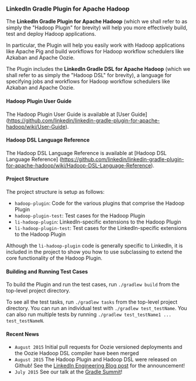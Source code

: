 <!--
Copyright 2015 LinkedIn Corp.

Licensed under the Apache License, Version 2.0 (the "License"); you may not
use this file except in compliance with the License. You may obtain a copy of
the License at

http://www.apache.org/licenses/LICENSE-2.0

Unless required by applicable law or agreed to in writing, software
distributed under the License is distributed on an "AS IS" BASIS, WITHOUT
WARRANTIES OR CONDITIONS OF ANY KIND, either express or implied. See the
License for the specific language governing permissions and limitations under
the License.
-->

### LinkedIn Gradle Plugin for Apache Hadoop

The **LinkedIn Gradle Plugin for Apache Hadoop** (which we shall refer to as simply the
"Hadoop Plugin" for brevity) will help you more effectively build, test and deploy Hadoop
applications.

In particular, the Plugin will help you easily work with Hadoop applications like Apache Pig and
build workflows for Hadoop workflow schedulers like Azkaban and Apache Oozie.

The Plugin includes the **LinkedIn Gradle DSL for Apache Hadoop** (which we shall refer to as simply
the "Hadoop DSL" for brevity), a language for specifying jobs and workflows for Hadoop workflow
schedulers like Azkaban and Apache Oozie.

#### Hadoop Plugin User Guide

The Hadoop Plugin User Guide is available at [User Guide]
(https://github.com/linkedin/linkedin-gradle-plugin-for-apache-hadoop/wiki/User-Guide).

#### Hadoop DSL Language Reference

The Hadoop DSL Language Reference is available at [Hadoop DSL Language Reference]
(https://github.com/linkedin/linkedin-gradle-plugin-for-apache-hadoop/wiki/Hadoop-DSL-Language-Reference).

#### Project Structure

The project structure is setup as follows:

  * `hadoop-plugin`: Code for the various plugins that comprise the Hadoop Plugin
  * `hadoop-plugin-test`: Test cases for the Hadoop Plugin
  * `li-hadoop-plugin`: LinkedIn-specific extensions to the Hadoop Plugin
  * `li-hadoop-plugin-test`: Test cases for the LinkedIn-specific extensions to the Hadoop Plugin

Although the `li-hadoop-plugin` code is generally specific to LinkedIn, it is included in the
project to show you how to use subclassing to extend the core functionality of the Hadoop Plugin.

#### Building and Running Test Cases

To build the Plugin and run the test cases, run `./gradlew build` from the top-level project directory.

To see all the test tasks, run `./gradlew tasks` from the top-level project directory. You can run
an individual test with `./gradlew test_testName`. You can also run multiple tests by running
`./gradlew test_testName1 ... test_testNameN`.

#### Recent News

  * `August 2015` Initial pull requests for Oozie versioned deployments and the Oozie Hadoop DSL compiler have been merged
  * `August 2015` The Hadoop Plugin and Hadoop DSL were released on Github! See the [LinkedIn Engineering Blog post](https://engineering.linkedin.com/hadoop/open-sourcing-linkedin-gradle-plugin-and-dsl-apache-hadoop) for the announcement!
  * `July 2015` See our talk at the [Gradle Summit](http://gradle.org/linkedin-gradle-for-the-hadoop-ecosystem/)!

